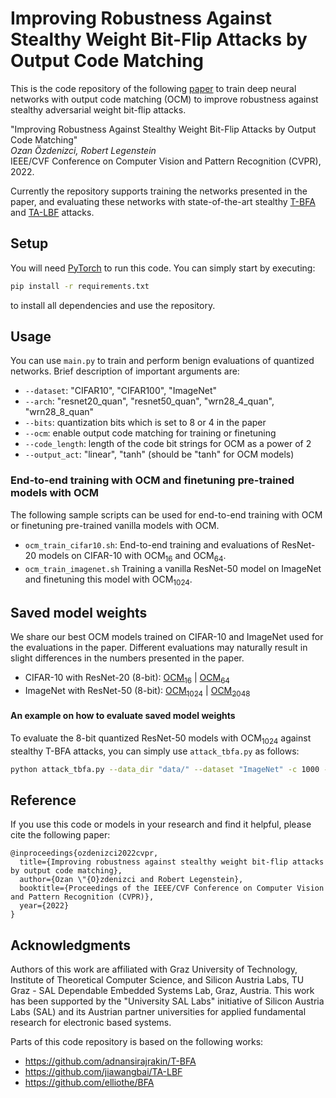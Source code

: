 # Improving Robustness Against Stealthy Weight Bit-Flip Attacks by Output Code Matching

This is the code repository of the following [paper](http://...) to train deep neural networks with output code matching (OCM) to improve robustness against stealthy adversarial weight bit-flip attacks.

"Improving Robustness Against Stealthy Weight Bit-Flip Attacks by Output Code Matching"\
<em>Ozan Özdenizci, Robert Legenstein</em>\
IEEE/CVF Conference on Computer Vision and Pattern Recognition (CVPR), 2022.

Currently the repository supports training the networks presented in the paper, and evaluating these networks with state-of-the-art stealthy [T-BFA](https://arxiv.org/pdf/2007.12336.pdf) and [TA-LBF](https://arxiv.org/pdf/2102.10496.pdf) attacks.

## Setup

You will need [PyTorch](https://pytorch.org/get-started/) to run this code. You can simply start by executing:
```bash
pip install -r requirements.txt
```
to install all dependencies and use the repository.

## Usage

You can use `main.py` to train and perform benign evaluations of quantized networks. Brief description of important arguments are:

- `--dataset`: "CIFAR10", "CIFAR100", "ImageNet"
- `--arch`: "resnet20_quan", "resnet50_quan", "wrn28_4_quan", "wrn28_8_quan"
- `--bits`: quantization bits which is set to 8 or 4 in the paper
- `--ocm`: enable output code matching for training or finetuning
- `--code_length`: length of the code bit strings for OCM as a power of 2
- `--output_act`: "linear", "tanh" (should be "tanh" for OCM models)

### End-to-end training with OCM and finetuning pre-trained models with OCM

The following sample scripts can be used for end-to-end training with OCM or finetuning pre-trained vanilla models with OCM.

- `ocm_train_cifar10.sh`: End-to-end training and evaluations of ResNet-20 models on CIFAR-10 with OCM<sub>16</sub> and OCM<sub>64</sub>.
- `ocm_train_imagenet.sh` Training a vanilla ResNet-50 model on ImageNet and finetuning this model with OCM<sub>1024</sub>.

## Saved model weights

We share our best OCM models trained on CIFAR-10 and ImageNet used for the evaluations in the paper.
Different evaluations may naturally result in slight differences in the numbers presented in the paper.

* CIFAR-10 with ResNet-20 (8-bit): 
[OCM<sub>16</sub>](https://igi-web.tugraz.at/download/OzdenizciLegensteinCVPR2022/resnet20_quan8_OCM16.zip) | 
[OCM<sub>64</sub>](https://igi-web.tugraz.at/download/OzdenizciLegensteinCVPR2022/resnet20_quan8_OCM64.zip)
* ImageNet with ResNet-50 (8-bit):
[OCM<sub>1024</sub>](https://igi-web.tugraz.at/download/OzdenizciLegensteinCVPR2022/resnet50_quan8_OCM1024.zip) | 
[OCM<sub>2048</sub>](https://igi-web.tugraz.at/download/OzdenizciLegensteinCVPR2022/resnet50_quan8_OCM2048.zip)

#### An example on how to evaluate saved model weights

To evaluate the 8-bit quantized ResNet-50 models with OCM<sub>1024</sub> against stealthy T-BFA attacks, you can simply use `attack_tbfa.py` as follows:
```bash
python attack_tbfa.py --data_dir "data/" --dataset "ImageNet" -c 1000 --arch "resnet50_quan" --bits 8 --ocm --code_length 1024 --output_act "tanh" --outdir "results/imagenet/resnet50_quan8_OCM1024/"
```

## Reference
If you use this code or models in your research and find it helpful, please cite the following paper:
```
@inproceedings{ozdenizci2022cvpr,
  title={Improving robustness against stealthy weight bit-flip attacks by output code matching},
  author={Ozan \"{O}zdenizci and Robert Legenstein},
  booktitle={Proceedings of the IEEE/CVF Conference on Computer Vision and Pattern Recognition (CVPR)},
  year={2022}
}
```

## Acknowledgments

Authors of this work are affiliated with Graz University of Technology, Institute of Theoretical Computer Science, and Silicon Austria Labs, TU Graz - SAL Dependable Embedded Systems Lab, Graz, Austria. This work has been supported by the "University SAL Labs" initiative of Silicon Austria Labs (SAL) and its Austrian partner universities for applied fundamental research for electronic based systems.

Parts of this code repository is based on the following works:

* https://github.com/adnansirajrakin/T-BFA
* https://github.com/jiawangbai/TA-LBF
* https://github.com/elliothe/BFA
